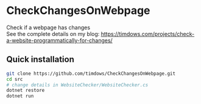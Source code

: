 # CheckChangesOnWebpage
Check if a webpage has changes  
See the complete details on my blog: https://timdows.com/projects/check-a-website-programmatically-for-changes/

## Quick installation
```sh
git clone https://github.com/timdows/CheckChangesOnWebpage.git
cd src
# change details in WebsiteChecker/WebsiteChecker.cs
dotnet restore
dotnet run
```
